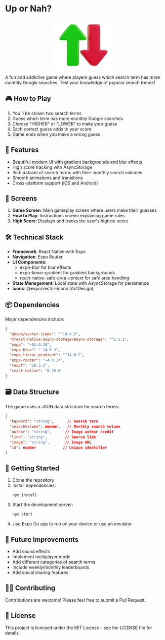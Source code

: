 # Up or Nah?

<p align="center">
  <img src="assets/images/logo-hol.png" alt="Up or Nah? Logo" width="200"/>
</p>

A fun and addictive game where players guess which search term has more monthly Google searches. Test your knowledge of popular search trends!

## 🎮 How to Play

1. You'll be shown two search terms
2. Guess which term has more monthly Google searches
3. Choose "HIGHER" or "LOWER" to make your guess
4. Each correct guess adds to your score
5. Game ends when you make a wrong guess

## 🚀 Features

- Beautiful modern UI with gradient backgrounds and blur effects
- High score tracking with AsyncStorage
- Rich dataset of search terms with their monthly search volumes
- Smooth animations and transitions
- Cross-platform support (iOS and Android)

## 📱 Screens

1. **Game Screen**: Main gameplay screen where users make their guesses
2. **How to Play**: Instructions screen explaining game rules
3. **High Score**: Displays and tracks the user's highest score

## 🛠️ Technical Stack

- **Framework**: React Native with Expo
- **Navigation**: Expo Router
- **UI Components**:
  - expo-blur for blur effects
  - expo-linear-gradient for gradient backgrounds
  - react-native-safe-area-context for safe area handling
- **State Management**: Local state with AsyncStorage for persistence
- **Icons**: @expo/vector-icons (AntDesign)

## 📦 Dependencies

Major dependencies include:
```json
{
  "@expo/vector-icons": "^14.0.2",
  "@react-native-async-storage/async-storage": "^2.1.1",
  "expo": "~52.0.30",
  "expo-blur": "~14.0.3",
  "expo-linear-gradient": "^14.0.2",
  "expo-router": "~4.0.17",
  "react": "18.3.1",
  "react-native": "0.76.6"
}
```

## 🗃️ Data Structure

The game uses a JSON data structure for search terms:
```json
{
  "keyword": "string",      // Search term
  "searchVolume": number,   // Monthly search volume
  "author": "string",      // Image author credit
  "link": "string",        // Source link
  "image": "string",       // Image URL
  "id": number            // Unique identifier
}
```

## 🚀 Getting Started

1. Clone the repository
2. Install dependencies:
   ```bash
   npm install
   ```
3. Start the development server:
   ```bash
   npm start
   ```
4. Use Expo Go app to run on your device or use an emulator

## 🎯 Future Improvements

- Add sound effects
- Implement multiplayer mode
- Add different categories of search terms
- Include weekly/monthly leaderboards
- Add social sharing features

## 👨‍💻 Contributing

Contributions are welcome! Please feel free to submit a Pull Request.

## 📄 License

This project is licensed under the MIT License - see the LICENSE file for details.
